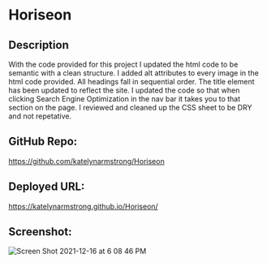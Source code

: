 # Horiseon

## Description
With the code provided for this project I updated the html code to be semantic with a clean structure. I added alt attributes to every image in the html code provided. All headings fall in sequential order. The title element has been updated to reflect the site. I updated the code so that when clicking Search Engine Optimization in the nav bar it takes you to that section on the page. I reviewed and cleaned up the CSS sheet to be DRY and not repetative.  
## GitHub Repo:
https://github.com/katelynarmstrong/Horiseon

## Deployed URL:
https://katelynarmstrong.github.io/Horiseon/

## Screenshot:
![Screen Shot 2021-12-16 at 6 08 46 PM](https://user-images.githubusercontent.com/93275108/146467236-783b7b9c-daf1-4b81-b677-35d724f2dac5.png)